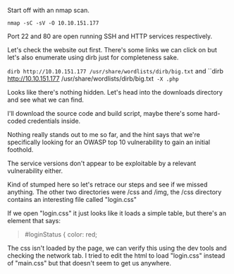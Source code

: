 Start off with an nmap scan.

`nmap -sC -sV -O 10.10.151.177`

Port 22 and 80 are open running SSH and HTTP services respectively.

Let's check the website out first. There's some links we can click on but let's also enumerate using dirb just for completeness sake.

`dirb http://10.10.151.177 /usr/share/wordlists/dirb/big.txt` and ``dirb http://10.10.151.177 /usr/share/wordlists/dirb/big.txt` -X .php`

Looks like there's nothing hidden. Let's head into the downloads directory and see what we can find.

I'll download the source code and build script, maybe there's some hard-coded credentials inside.

Nothing really stands out to me so far, and the hint says that we're specifically looking for an OWASP top 10 vulnerability to gain an initial foothold.

The service versions don't appear to be exploitable by a relevant vulnerability either.

Kind of stumped here so let's retrace our steps and see if we missed anything. The other two directories were /css and /img, the /css directory contains an interesting file called "login.css"

If we open "login.css" it just looks like it loads a simple table, but there's an element that says:

> #loginStatus {
>    color: red;

The css isn't loaded by the page, we can verify this using the dev tools and checking the network tab. I tried to edit the html to load "login.css" instead of "main.css" but that doesn't seem to get us anywhere.

